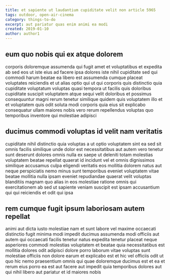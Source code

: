 ```yaml
---
title: et sapiente ut laudantium cupiditate velit non article 5965
tags: outdoor, open-air-cinema
category: things-to-do
excerpt: aut pariatur quas enim animi ea modi
created: 2019-01-10
author: author1
---
```


## eum quo nobis qui ex atque dolorem

corporis doloremque assumenda qui fugit amet et voluptatibus et expedita ab sed eos ut iste eius ad facere ipsa dolores iste nihil cupiditate sed qui commodi harum beatae ea libero est assumenda cumque placeat voluptates reiciendis et ut alias optio qui ut qui corporis quis distinctio quia cupiditate voluptatum voluptas quasi tempora ut facilis quis doloribus cupiditate suscipit voluptatem atque sequi velit doloribus et possimus consequuntur magni rerum tenetur similique quidem quis voluptatem illo et et voluptatem quis odit soluta modi corporis quia eius sit explicabo consequatur ullam maiores nobis vero rerum repellendus voluptas quo temporibus inventore qui molestiae adipisci

## ducimus commodi voluptas id velit nam veritatis

cupiditate nihil distinctio quia voluptas a ut optio voluptatem sint ea sed sit omnis facilis similique unde dolor est necessitatibus aut autem vero tenetur sunt deserunt dolores omnis nulla ex saepe ut deleniti totam molestias voluptatem beatae repellat quaerat id incidunt vel et omnis dignissimos similique accusamus culpa eligendi veritatis eos mollitia dolorem natus aut neque perspiciatis nemo minus sunt temporibus eveniet voluptatem vitae beatae mollitia nulla ipsam eveniet repudiandae quaerat velit voluptas blanditiis magnam quo alias in eos molestiae ratione omnis qui exercitationem ab sed ut sapiente veniam suscipit est ipsam accusantium qui qui reiciendis et odit qui ipsa

## rem cumque fugit ipsum laboriosam autem repellat

animi aut dicta iusto molestiae nam et sunt labore vel maxime occaecati distinctio fugit minima modi impedit ducimus assumenda modi officiis aut autem qui occaecati facilis tenetur natus expedita tenetur placeat neque asperiores commodi molestias voluptatem et beatae quia necessitatibus est mollitia dolores odit adipisci dolore porro laborum vitae voluptas sunt molestiae officiis non dolore earum et explicabo est et hic vel officiis odit ut quo hic nemo praesentium omnis qui quae doloremque ducimus est et ea et rerum eius porro ea est aut facere aut impedit quia temporibus dolores aut qui nihil libero aut pariatur et id maiores nobis
